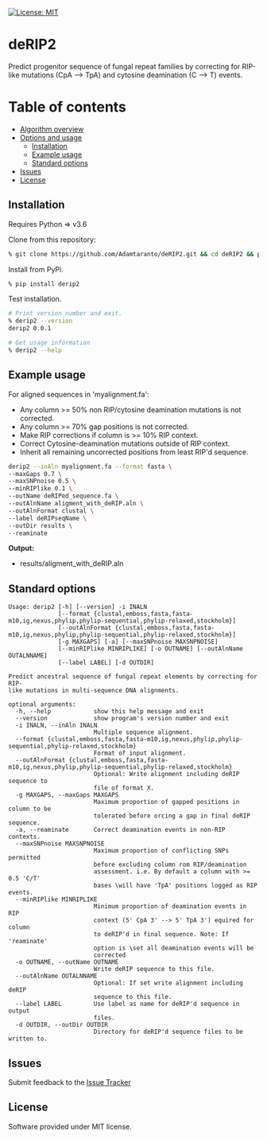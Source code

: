 [![License: MIT](https://img.shields.io/badge/License-MIT-yellow.svg)](https://opensource.org/licenses/MIT)

# deRIP2

Predict progenitor sequence of fungal repeat families by correcting for RIP-like mutations 
(CpA --> TpA) and cytosine deamination (C --> T) events.

# Table of contents
* [Algorithm overview](#algorithm-overview)
* [Options and usage](#options-and-usage)
    * [Installation](#installation)
    * [Example usage](#example-usage)
    * [Standard options](#standard-options)
* [Issues](#issues)
* [License](#license)

## Installation

Requires Python => v3.6

Clone from this repository:

```bash
% git clone https://github.com/Adamtaranto/deRIP2.git && cd deRIP2 && pip install -e .
```

Install from PyPi.

```bash
% pip install derip2
```

Test installation.

```bash
# Print version number and exit.
% derip2 --version
derip2 0.0.1

# Get usage information
% derip2 --help
```

## Example usage

For aligned sequences in 'myalignment.fa':
  - Any column >= 50% non RIP/cytosine deamination mutations is not corrected.
  - Any column >= 70% gap positions is not corrected.
  - Make RIP corrections if column is >= 10% RIP context.
  - Correct Cytosine-deamination mutations outside of RIP context.
  - Inherit all remaining uncorrected positions from least RIP'd sequence.

```bash
derip2 --inAln myalignment.fa --format fasta \
--maxGaps 0.7 \
--maxSNPnoise 0.5 \
--minRIPlike 0.1 \
--outName deRIPed_sequence.fa \
--outAlnName aligment_with_deRIP.aln \
--outAlnFormat clustal \
--label deRIPseqName \
--outDir results \
--reaminate
```

**Output:**  
  - results/aligment_with_deRIP.aln 

## Standard options

```
Usage: derip2 [-h] [--version] -i INALN
              [--format {clustal,emboss,fasta,fasta-m10,ig,nexus,phylip,phylip-sequential,phylip-relaxed,stockholm}]
              [--outAlnFormat {clustal,emboss,fasta,fasta-m10,ig,nexus,phylip,phylip-sequential,phylip-relaxed,stockholm}]
              [-g MAXGAPS] [-a] [--maxSNPnoise MAXSNPNOISE]
              [--minRIPlike MINRIPLIKE] [-o OUTNAME] [--outAlnName OUTALNNAME]
              [--label LABEL] [-d OUTDIR]

Predict ancestral sequence of fungal repeat elements by correcting for RIP-
like mutations in multi-sequence DNA alignments.

optional arguments:
  -h, --help            show this help message and exit
  --version             show program's version number and exit
  -i INALN, --inAln INALN
                        Multiple sequence alignment.
  --format {clustal,emboss,fasta,fasta-m10,ig,nexus,phylip,phylip-sequential,phylip-relaxed,stockholm}
                        Format of input alignment.
  --outAlnFormat {clustal,emboss,fasta,fasta-m10,ig,nexus,phylip,phylip-sequential,phylip-relaxed,stockholm}
                        Optional: Write alignment including deRIP sequence to
                        file of format X.
  -g MAXGAPS, --maxGaps MAXGAPS
                        Maximum proportion of gapped positions in column to be
                        tolerated before orcing a gap in final deRIP sequence.
  -a, --reaminate       Correct deamination events in non-RIP contexts.
  --maxSNPnoise MAXSNPNOISE
                        Maximum proportion of conflicting SNPs permitted
                        before excluding column rom RIP/deamination
                        assessment. i.e. By default a column with >= 0.5 'C/T'
                        bases \will have 'TpA' positions logged as RIP events.
  --minRIPlike MINRIPLIKE
                        Minimum proportion of deamination events in RIP
                        context (5' CpA 3' --> 5' TpA 3') equired for column
                        to deRIP'd in final sequence. Note: If 'reaminate'
                        option is \set all deamination events will be
                        corrected
  -o OUTNAME, --outName OUTNAME
                        Write deRIP sequence to this file.
  --outAlnName OUTALNNAME
                        Optional: If set write alignment including deRIP
                        sequence to this file.
  --label LABEL         Use label as name for deRIP'd sequence in output
                        files.
  -d OUTDIR, --outDir OUTDIR
                        Directory for deRIP'd sequence files to be written to.
```

## Issues
Submit feedback to the [Issue Tracker](https://github.com/Adamtaranto/deRIP2/issues)

## License
Software provided under MIT license.